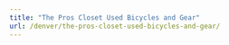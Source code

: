 ```yaml
---
title: "The Pros Closet Used Bicycles and Gear"
url: /denver/the-pros-closet-used-bicycles-and-gear/
---
```


